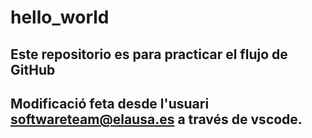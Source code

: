 # hello_world

## Este repositorio es para practicar el flujo de GitHub
## Modificació feta desde l'usuari softwareteam@elausa.es a través de vscode.
